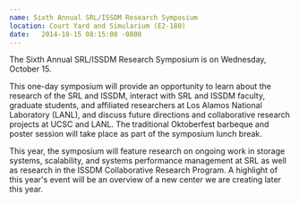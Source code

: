 ```yaml
---
name: Sixth Annual SRL/ISSDM Research Symposium
location: Court Yard and Simularium (E2-180)
date:   2014-10-15 08:15:00 -0800
---
```

The Sixth Annual SRL/ISSDM Research Symposium is on Wednesday, October 15.

This one-day symposium will provide an opportunity to learn about the research
of the SRL and ISSDM, interact with SRL and ISSDM faculty, graduate students,
and affiliated researchers at Los Alamos National Laboratory (LANL), and discuss
future directions and collaborative research projects at UCSC and LANL. The
traditional Oktoberfest barbeque and poster session will take place as part of
the symposium lunch break.

This year, the symposium will feature research on ongoing work in storage systems,
scalability, and systems performance management at SRL as well as research in the
ISSDM Collaborative Research Program. A highlight of this year's event will be an
overview of a new center we are creating later this year.
